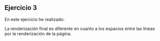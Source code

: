 ## Ejercicio 3

En este ejercicio he realizado:

La renderización final es diferente en cuanto a los espacios entre las líneas por la renderización de la página.
